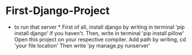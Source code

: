 # First-Django-Project

* to run that server *
First of all, install django by writing in terminal 'pip install django' if you haven't. 
Then, write in terminal 'pip install pillow'
Open this project on your respective compiler.
Add path by writing, cd 'your file location'
Then write 'py manage.py runserver'
